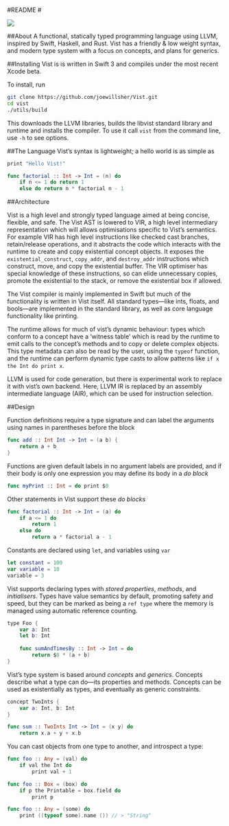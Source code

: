 #README #

![](https://travis-ci.org/joewillsher/Vist.svg?branch=master)

##About
A functional, statically typed programming language using LLVM, inspired by Swift, Haskell, and Rust. Vist has a friendly & low weight syntax, and modern type system with a focus on concepts, and plans for generics.


##Installing
Vist is is written in Swift 3 and compiles under the most recent Xcode beta.

To install, run

``` bash
git clone https://github.com/joewillsher/Vist.git
cd vist
./utils/build
``` 

This downloads the LLVM libraries, builds the libvist standard library and runtime and installs the compiler. To use it call `vist` from the command line, use `-h` to see options.


##The Language
Vist’s syntax is lightweight; a hello world is as simple as

```swift
print "Hello Vist!"
```

```swift
func factorial :: Int -> Int = (n) do
    if n <= 1 do return 1
    else do return n * factorial n - 1
```


##Architecture

Vist is a high level and strongly typed language aimed at being concise, flexible, and safe. The Vist AST is lowered to VIR, a high level intermediary representation which will allows optimisations specific to Vist’s semantics. For example VIR has high level instructions like checked cast branches, retain/release operations, and it abstracts the code which interacts with the runtime to create and copy existential concept objects. It exposes the `existential_construct`, `copy_addr`, and `destroy_addr` instructions which construct, move, and copy the existential buffer. The VIR optimiser has special knowledge of these instructions, so can elide unnecessary copies, promote the existential to the stack, or remove the existential box if allowed.

The Vist compiler is mainly implemented in Swift but much of the functionality is written in Vist itself. All standard types—like ints, floats, and bools—are implemented in the standard library, as well as core language functionality like printing.

The runtime allows for much of vist’s dynamic behaviour: types which conform to a concept have a ‘witness table’ which is read by the runtime to emit calls to the concept’s methods and to copy or delete complex objects. This type metadata can also be read by the user, using the `typeof` function, and the runtime can perform dynamic type casts to allow patterns like `if x the Int do print x`.

LLVM is used for code generation, but there is experimental work to replace it with vist’s own backend. Here, LLVM IR is replaced by an assembly intermediate language (AIR), which can be used for instruction selection.


##Design

Function definitions require a type signature and can label the arguments using names in parentheses before the block

```swift
func add :: Int Int -> Int = (a b) {
    return a + b
}
```
Functions are given default labels in no argument labels are provided, and if their body is only one expression you may define its body in a *do block*
```swift
func myPrint :: Int = do print $0
```

Other statements in Vist support these *do blocks*
```swift
func factorial :: Int -> Int = (a) do
    if a <= 1 do
        return 1
    else do
        return a * factorial a - 1
```

Constants are declared using `let`, and variables using `var`
```swift
let constant = 100
var variable = 10
variable = 3
```

Vist supports declaring types with *stored properties*, *methods*, and *initialisers*. Types have value semantics by default, promoting safety and speed, but they can be marked as being a `ref type` where the memory is managed using automatic reference counting.
```swift
type Foo {
    var a: Int
    let b: Int
    
    func sumAndTimesBy :: Int -> Int = do 
        return $0 * (a + b)
}
```

Vist’s type system is based around *concepts* and *generics*. Concepts describe what a type can do—its properties and methods. Concepts can be used as existentially as types, and eventually as generic constraints.
```swift
concept TwoInts {
    var a: Int, b: Int
}

func sum :: TwoInts Int -> Int = (x y) do
    return x.a + y + x.b
```

You can cast objects from one type to another, and introspect a type:

```swift
func foo :: Any = (val) do
	if val the Int do
		print val + 1

func foo :: Box = (box) do
	if p the Printable = box.field do
		print p

func foo :: Any = (some) do
	print ((typeof some).name ()) // > "String"
```
